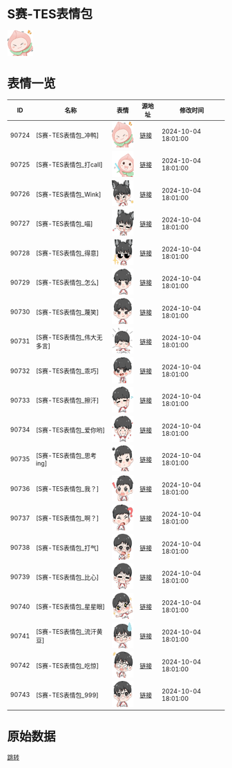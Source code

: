 # S赛-TES表情包

<img src="./cover.png" height="60" alt="cover" />

# 表情一览

|ID|名称|表情|源地址|修改时间|
|----|----|----|----|----|
|90724|[S赛-TES表情包_冲鸭]|<img src="./pic/090724_%5BS赛-TES表情包_冲鸭%5D.png" height="60" alt="冲鸭"/>|[链接](https://i0.hdslb.com/bfs/garb/bc4930cb5b5e08eb57e7885cc857ab8999629b99.png)|2024-10-04 18:01:00|
|90725|[S赛-TES表情包_打call]|<img src="./pic/090725_%5BS赛-TES表情包_打call%5D.png" height="60" alt="打call"/>|[链接](https://i0.hdslb.com/bfs/garb/6d8f8a21c9477fd4de839161074ef6cdc7d6aa18.png)|2024-10-04 18:01:00|
|90726|[S赛-TES表情包_Wink]|<img src="./pic/090726_%5BS赛-TES表情包_Wink%5D.png" height="60" alt="Wink"/>|[链接](https://i0.hdslb.com/bfs/garb/6342f6d064e67627e05cdb1ac442de9611720a08.png)|2024-10-04 18:01:00|
|90727|[S赛-TES表情包_喵]|<img src="./pic/090727_%5BS赛-TES表情包_喵%5D.png" height="60" alt="喵"/>|[链接](https://i0.hdslb.com/bfs/garb/50285b3879fa65c73f14d54343167ed4cfa1717a.png)|2024-10-04 18:01:00|
|90728|[S赛-TES表情包_得意]|<img src="./pic/090728_%5BS赛-TES表情包_得意%5D.png" height="60" alt="得意"/>|[链接](https://i0.hdslb.com/bfs/garb/a8d3e73803d0f3b6c128ca50f85effa38d632dfe.png)|2024-10-04 18:01:00|
|90729|[S赛-TES表情包_怎么]|<img src="./pic/090729_%5BS赛-TES表情包_怎么%5D.png" height="60" alt="怎么"/>|[链接](https://i0.hdslb.com/bfs/garb/edf2412585941d2113a28626474a68eaa1c27df7.png)|2024-10-04 18:01:00|
|90730|[S赛-TES表情包_蔑笑]|<img src="./pic/090730_%5BS赛-TES表情包_蔑笑%5D.png" height="60" alt="蔑笑"/>|[链接](https://i0.hdslb.com/bfs/garb/e90034bff95d9f39b18b55eaed582778c397ee48.png)|2024-10-04 18:01:00|
|90731|[S赛-TES表情包_伟大无多言]|<img src="./pic/090731_%5BS赛-TES表情包_伟大无多言%5D.png" height="60" alt="伟大无多言"/>|[链接](https://i0.hdslb.com/bfs/garb/6c8cfa5037f6e863ea5097bd184a4a713e44d9df.png)|2024-10-04 18:01:00|
|90732|[S赛-TES表情包_乖巧]|<img src="./pic/090732_%5BS赛-TES表情包_乖巧%5D.png" height="60" alt="乖巧"/>|[链接](https://i0.hdslb.com/bfs/garb/3eca65edf5f5fb1c72eccf9e19b7ece698e4be9f.png)|2024-10-04 18:01:00|
|90733|[S赛-TES表情包_擦汗]|<img src="./pic/090733_%5BS赛-TES表情包_擦汗%5D.png" height="60" alt="擦汗"/>|[链接](https://i0.hdslb.com/bfs/garb/bb6a463a3a635ff711e575a84898adcf659b294a.png)|2024-10-04 18:01:00|
|90734|[S赛-TES表情包_爱你哟]|<img src="./pic/090734_%5BS赛-TES表情包_爱你哟%5D.png" height="60" alt="爱你哟"/>|[链接](https://i0.hdslb.com/bfs/garb/eb88bb9481e0beec9c3176c620d9e0fd6b46834f.png)|2024-10-04 18:01:00|
|90735|[S赛-TES表情包_思考ing]|<img src="./pic/090735_%5BS赛-TES表情包_思考ing%5D.png" height="60" alt="思考ing"/>|[链接](https://i0.hdslb.com/bfs/garb/eab54e53acb0420e3de77d37f0ce0f540737e47b.png)|2024-10-04 18:01:00|
|90736|[S赛-TES表情包_我？]|<img src="./pic/090736_%5BS赛-TES表情包_我？%5D.png" height="60" alt="我？"/>|[链接](https://i0.hdslb.com/bfs/garb/388dcd79f8162201d8499c4acb01825de3a2e774.png)|2024-10-04 18:01:00|
|90737|[S赛-TES表情包_啊？]|<img src="./pic/090737_%5BS赛-TES表情包_啊？%5D.png" height="60" alt="啊？"/>|[链接](https://i0.hdslb.com/bfs/garb/b145273b64833a58c1067d4535d89cd62086818c.png)|2024-10-04 18:01:00|
|90738|[S赛-TES表情包_打气]|<img src="./pic/090738_%5BS赛-TES表情包_打气%5D.png" height="60" alt="打气"/>|[链接](https://i0.hdslb.com/bfs/garb/ef023d83718881af79b5505b8c0f84375452e964.png)|2024-10-04 18:01:00|
|90739|[S赛-TES表情包_比心]|<img src="./pic/090739_%5BS赛-TES表情包_比心%5D.png" height="60" alt="比心"/>|[链接](https://i0.hdslb.com/bfs/garb/80dc88d6a969dd7aa55044797fb380420c8cfe1c.png)|2024-10-04 18:01:00|
|90740|[S赛-TES表情包_星星眼]|<img src="./pic/090740_%5BS赛-TES表情包_星星眼%5D.png" height="60" alt="星星眼"/>|[链接](https://i0.hdslb.com/bfs/garb/642f6f77e753c3da79cba9e848006ac9dd1a80dc.png)|2024-10-04 18:01:00|
|90741|[S赛-TES表情包_流汗黄豆]|<img src="./pic/090741_%5BS赛-TES表情包_流汗黄豆%5D.png" height="60" alt="流汗黄豆"/>|[链接](https://i0.hdslb.com/bfs/garb/bc2ac22779fe88c7b23ce0a5aaeb224beb8d2315.png)|2024-10-04 18:01:00|
|90742|[S赛-TES表情包_吃惊]|<img src="./pic/090742_%5BS赛-TES表情包_吃惊%5D.png" height="60" alt="吃惊"/>|[链接](https://i0.hdslb.com/bfs/garb/5d3b6a583c3ab6b33fc19b03d682aec4f0692444.png)|2024-10-04 18:01:00|
|90743|[S赛-TES表情包_999]|<img src="./pic/090743_%5BS赛-TES表情包_999%5D.png" height="60" alt="999"/>|[链接](https://i0.hdslb.com/bfs/garb/b952494e42d4fbf9fdfc9a98348526b97ce9d6df.png)|2024-10-04 18:01:00|

# 原始数据

[跳转](./raw.json)

